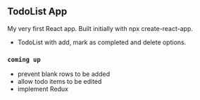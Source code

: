 

## TodoList App

My very first React app. Built initially with npx create-react-app.

* TodoList with add, mark as completed and delete options. 

### `coming up`
* prevent blank rows to be added
* allow todo items to be edited
* implement Redux

